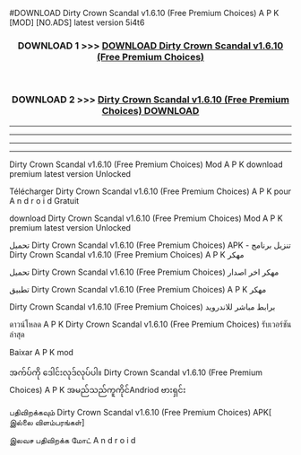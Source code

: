 #DOWNLOAD Dirty Crown Scandal  v1.6.10 (Free Premium Choices) A P K [MOD] [NO.ADS] latest version 5i4t6



<div align="center">

<h3>DOWNLOAD 1 >>> <a href="https://teeasianyam.web.app?sq=Dirty Crown Scandal  v1.6.10 (Free Premium Choices)">DOWNLOAD Dirty Crown Scandal  v1.6.10 (Free Premium Choices) </a></h3><br>

<h3>DOWNLOAD 2 >>> <a href="https://teeasianyam.web.app?sq=Dirty Crown Scandal  v1.6.10 (Free Premium Choices) ">Dirty Crown Scandal  v1.6.10 (Free Premium Choices)  DOWNLOAD </a></h3>

</div>


----------------------------------------------------------

----------------------------------------------------------

----------------------------------------------------------

----------------------------------------------------------


Dirty Crown Scandal  v1.6.10 (Free Premium Choices)  Mod A P K download premium latest version Unlocked

Télécharger Dirty Crown Scandal  v1.6.10 (Free Premium Choices)  A P K pour A n d r o i d Gratuit

download Dirty Crown Scandal  v1.6.10 (Free Premium Choices)  Mod A P K premium latest version Unlocked

تحميل Dirty Crown Scandal  v1.6.10 (Free Premium Choices)  APK - تنزيل برنامج Dirty Crown Scandal  v1.6.10 (Free Premium Choices)  A P K مهكر

تحميل Dirty Crown Scandal  v1.6.10 (Free Premium Choices)  مهكر اخر اصدار

تطبيق Dirty Crown Scandal  v1.6.10 (Free Premium Choices)  A P K مهكر

Dirty Crown Scandal  v1.6.10 (Free Premium Choices)  برابط مباشر للاندرويد

ดาวน์โหลด A P K Dirty Crown Scandal  v1.6.10 (Free Premium Choices)  รับเวอร์ชันล่าสุด

Baixar A P K mod

အက်ပ်ကို ဒေါင်းလုဒ်လုပ်ပါ။ Dirty Crown Scandal  v1.6.10 (Free Premium Choices)  A P K အမည်သည်ကူကိုင်Andriod ဗားရှင်း

பதிவிறக்கவும் Dirty Crown Scandal  v1.6.10 (Free Premium Choices)  APK[ இல்லை விளம்பரங்கள்] 
 
இலவச பதிவிறக்க மோட் A n d r o i d



